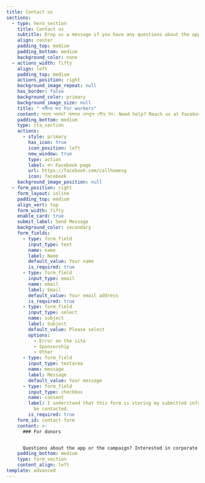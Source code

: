 ```yaml
---
title: Contact us
sections:
  - type: hero_section
    title: Contact us
    subtitle: Drop us a message if you have any questions about the app
    align: center
    padding_top: medium
    padding_bottom: medium
    background_color: none
  - actions_width: fifty
    align: left
    padding_top: medium
    actions_position: right
    background_image_repeat: null
    has_border: false
    background_color: primary
    background_image_size: null
    title: " কর্মীদের জন্য For workers"
    content: সাহায্য দরকার? আমাদের ফেসবুকে পৌঁছে দিন। Need help? Reach us at Facebook.
    padding_bottom: medium
    type: cta_section
    actions:
      - style: primary
        has_icon: true
        icon_position: left
        new_window: true
        type: action
        label: যাও Facebook page
        url: https://facebook.com/callhomesg
        icon: facebook
    background_image_position: null
  - form_position: right
    form_layout: inline
    padding_top: medium
    align_vert: top
    form_width: fifty
    enable_card: true
    submit_label: Send Message
    background_color: secondary
    form_fields:
      - type: form_field
        input_type: text
        name: name
        label: Name
        default_value: Your name
        is_required: true
      - type: form_field
        input_type: email
        name: email
        label: Email
        default_value: Your email address
        is_required: true
      - type: form_field
        input_type: select
        name: subject
        label: Subject
        default_value: Please select
        options:
          - Error on the site
          - Sponsorship
          - Other
      - type: form_field
        input_type: textarea
        name: message
        label: Message
        default_value: Your message
      - type: form_field
        input_type: checkbox
        name: consent
        label: I understand that this form is storing my submitted information so I can
          be contacted.
        is_required: true
    form_id: contact-form
    content: >-
      ### For donors


      Questions about the app or the campaign? Interested in corporate sponsorships? Email us or fill in the form here.
    padding_bottom: medium
    type: form_section
    content_align: left
template: advanced
---
```

